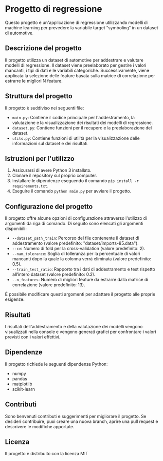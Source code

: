 # Progetto di regressione

Questo progetto è un'applicazione di regressione utilizzando modelli di machine learning per prevedere la variabile target "symboling" in un dataset di automotive.

## Descrizione del progetto

Il progetto utilizza un dataset di automotive per addestrare e valutare modelli di regressione. Il dataset viene preelaborato per gestire i valori mancanti, i tipi di dati e le variabili categoriche. Successivamente, viene applicata la selezione delle feature basata sulla matrice di correlazione per estrarre le migliori N feature.

## Struttura del progetto

Il progetto è suddiviso nei seguenti file:

- `main.py`: Contiene il codice principale per l'addestramento, la valutazione e la visualizzazione dei risultati dei modelli di regressione.
- `dataset.py`: Contiene funzioni per il recupero e la preelaborazione del dataset.
- `utils.py`: Contiene funzioni di utilità per la visualizzazione delle informazioni sul dataset e dei risultati.

## Istruzioni per l'utilizzo

1. Assicurarsi di avere Python 3 installato.
2. Clonare il repository sul proprio computer.
3. Installare le dipendenze eseguendo il comando `pip install -r requirements.txt`.
4. Eseguire il comando `python main.py` per avviare il progetto.

## Configurazione del progetto

Il progetto offre alcune opzioni di configurazione attraverso l'utilizzo di argomenti da riga di comando. Di seguito sono elencati gli argomenti disponibili:

- `--dataset_path_train`: Percorso del file contenente il dataset di addestramento (valore predefinito: "dataset/imports-85.data").
- `--cv`: Numero di fold per la cross-validation (valore predefinito: 2).
- `--nan_tolerance`: Soglia di tolleranza per la percentuale di valori mancanti dopo la quale la colonna verrà eliminata (valore predefinito: 0.5).
- `--train_test_ratio`: Rapporto tra i dati di addestramento e test rispetto all'intero dataset (valore predefinito: 0.2).
- `--n_features`: Numero di migliori feature da estrarre dalla matrice di correlazione (valore predefinito: 13).

È possibile modificare questi argomenti per adattare il progetto alle proprie esigenze.

## Risultati

I risultati dell'addestramento e della valutazione dei modelli vengono visualizzati nella console e vengono generati grafici per confrontare i valori previsti con i valori effettivi.

## Dipendenze

Il progetto richiede le seguenti dipendenze Python:

- numpy
- pandas
- matplotlib
- scikit-learn

## Contributi

Sono benvenuti contributi e suggerimenti per migliorare il progetto. Se desideri contribuire, puoi creare una nuova branch, aprire una pull request e descrivere le modifiche apportate.

## Licenza

Il progetto è distribuito con la licenza MIT